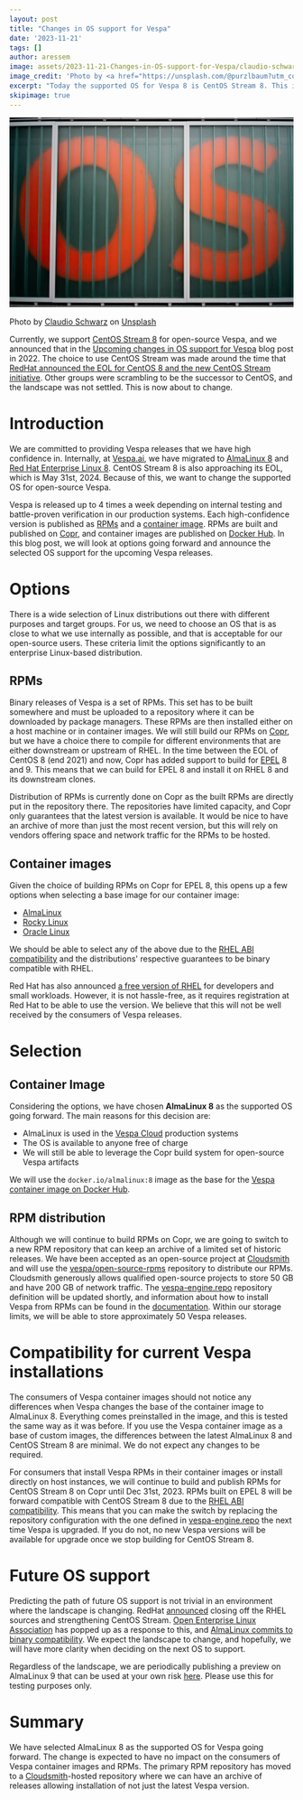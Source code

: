 ```yaml
---
layout: post
title: "Changes in OS support for Vespa"
date: '2023-11-21'
tags: []
author: aressem
image: assets/2023-11-21-Changes-in-OS-support-for-Vespa/claudio-schwarz-z508Zk08HNU-unsplash.jpg
image_credit: 'Photo by <a href="https://unsplash.com/@purzlbaum?utm_content=creditCopyText&utm_medium=referral&utm_source=unsplash">Claudio Schwarz</a> on <a href="https://unsplash.com/photos/white-metal-frame-z508Zk08HNU?utm_content=creditCopyText&utm_medium=referral&utm_source=unsplash">Unsplash</a>'
excerpt: "Today the supported OS for Vespa 8 is CentOS Stream 8. This is about to change."
skipimage: true
---
```


<img src="/assets/2023-11-21-Changes-in-OS-support-for-Vespa/claudio-schwarz-z508Zk08HNU-unsplash.jpg" />
<p class="image-credit">
Photo by <a href="https://unsplash.com/@purzlbaum?utm_content=creditCopyText&utm_medium=referral&utm_source=unsplash">Claudio Schwarz</a>
on <a href="https://unsplash.com/photos/white-metal-frame-z508Zk08HNU?utm_content=creditCopyText&utm_medium=referral&utm_source=unsplash">Unsplash</a>
</p>

Currently, we support [CentOS Stream 8](https://www.centos.org/centos-stream/) for open-source Vespa, and we announced that
in the [Upcoming changes in OS support for Vespa](https://blog.vespa.ai/Upcoming-changes-in-OS-support-for-Vespa) blog 
post in 2022. The choice to use CentOS Stream was made around the time that [RedHat announced the EOL for CentOS 8 and the 
new CentOS  Stream initiative](https://www.redhat.com/en/blog/centos-stream-building-innovative-future-enterprise-linux). 
Other groups were scrambling to be the successor to CentOS, and the landscape was not settled. This is now about to change.

# Introduction
We are committed to providing Vespa releases that we have high confidence in. Internally, at [Vespa.ai](https://vespa.ai),
we have migrated to [AlmaLinux 8](https://almalinux.org/) and 
[Red Hat Enterprise Linux 8](https://www.redhat.com/en/technologies/linux-platforms/enterprise-linux). CentOS Stream 8 is
also approaching its EOL, which is May 31st, 2024. Because of this, we want to change the supported OS for open-source Vespa.

Vespa is released up to 4 times a week depending on internal testing and battle-proven verification in our production 
systems. Each high-confidence version is published as [RPMs](https://rpm.org/) and a [container image](https://opencontainers.org/).
RPMs are built and published on [Copr](https://copr.fedorainfracloud.org/coprs/g/vespa/vespa/), and container images are 
published on [Docker Hub](https://hub.docker.com/r/vespaengine/vespa). In this blog post, we will look at options going 
forward and announce the selected OS support for the upcoming Vespa releases.

# Options

There is a wide selection of Linux distributions out there with different purposes and target groups. For us, we need to choose 
an OS that is as close to what we use internally as possible, and that is acceptable for our open-source users. These 
criteria limit the options significantly to an enterprise Linux-based distribution.

## RPMs
Binary releases of Vespa is a set of RPMs. This set has to be built somewhere and must be uploaded to a 
repository where it can be downloaded by package managers. These RPMs are then installed either on a host machine or in 
container images. We will still build our RPMs on [Copr](https://copr.fedorainfracloud.org/coprs/g/vespa/vespa/), but we 
have a choice there to compile for different environments that are either downstream or upstream of RHEL. In the time 
between the EOL of CentOS 8 (end 2021) and now, Copr has added support to build for 
[EPEL](https://docs.fedoraproject.org/en-US/epel/) 8 and 9. This means that we can build for EPEL 8 and install it on 
RHEL 8 and its downstream clones. 

Distribution of RPMs is currently done on Copr as the built RPMs are directly put in the repository there. The repositories
have limited capacity, and Copr only guarantees that the latest version is available. It would be nice to have an archive 
of more than just the most recent version, but this will rely on vendors offering space and network traffic for the RPMs
to be hosted.

## Container images

Given the choice of building RPMs on Copr for EPEL 8, this opens up a few options when selecting a base image for our 
container image:
* [AlmaLinux](https://almalinux.org/)
* [Rocky Linux](https://rockylinux.org/)
* [Oracle Linux](https://www.oracle.com/ie/linux/)

We should be able to select any of the above due to the [RHEL ABI compatibility](https://access.redhat.com/articles/rhel8-abi-compatibility)
and the distributions' respective guarantees to be binary compatible with RHEL. 

Red Hat has also announced [a free version of RHEL](https://www.redhat.com/en/blog/new-year-new-red-hat-enterprise-linux-programs-easier-ways-access-rhel)
for developers and small workloads. However, it is not hassle-free, as it requires registration at Red Hat
to be able to use the version. We believe that this will not be well received by the consumers of Vespa
releases.


# Selection
## Container Image

Considering the options, we have chosen <strong>AlmaLinux 8</strong> as the supported OS going forward. The main reasons for this decision 
are:
* AlmaLinux is used in the [Vespa Cloud](https://cloud.vespa.ai/) production systems
* The OS is available to anyone free of charge
* We will still be able to leverage the Copr build system for open-source Vespa artifacts

We will use the `docker.io/almalinux:8` image as the base for the [Vespa container image on Docker Hub](https://hub.docker.com/r/vespaengine/vespa).

## RPM distribution
Although we will continue to build RPMs on Copr, we are going to switch to a new RPM repository that can keep an archive
of a limited set of historic releases. We have been accepted as an open-source project at 
[Cloudsmith](https://cloudsmith.com) and will use the
[vespa/open-source-rpms](https://cloudsmith.io/~vespa/repos/open-source-rpms/packages/) repository to distribute our RPMs. 
Cloudsmith generously allows qualified open-source projects to store 50 GB and have 200 GB of network traffic. The 
[vespa-engine.repo](https://raw.githubusercontent.com/vespa-engine/vespa/master/dist/vespa-engine.repo) repository definition
will be updated shortly, and information about how to install Vespa from RPMs can be found in the 
[documentation](https://docs.vespa.ai/en/build-install-vespa.html#rpms). Within our storage limits, we will be able to store 
approximately 50 Vespa releases.

# Compatibility for current Vespa installations
The consumers of Vespa container images should not notice any differences when Vespa changes the base of the container
image to AlmaLinux 8. Everything comes preinstalled in the image, and this is tested the same way as it was before. If 
you use the Vespa container image as a base of custom images, the differences between the latest AlmaLinux 8 and CentOS
Stream 8 are minimal. We do not expect any changes to be required.

For consumers that install Vespa RPMs in their container images or install directly on host instances, we will continue
to build and publish RPMs for CentOS Stream 8 on Copr until Dec 31st, 2023. RPMs built on EPEL 8 will be forward compatible
with CentOS Stream 8 due to the [RHEL ABI compatibility](https://access.redhat.com/articles/rhel8-abi-compatibility). This 
means that you can make the switch by replacing the repository configuration with the one defined in 
[vespa-engine.repo](https://raw.githubusercontent.com/vespa-engine/vespa/master/dist/vespa-engine.repo) the next time Vespa
is upgraded. If you do not, no new Vespa versions will be available for upgrade once we stop building for CentOS Stream 8.

# Future OS support
Predicting the path of future OS support is not trivial in an environment where the landscape is changing. RedHat 
[announced](https://www.redhat.com/en/blog/furthering-evolution-centos-stream) closing off the RHEL sources and strengthening 
CentOS Stream. [Open Enterprise Linux Association](https://openela.org/) has popped up as a response to this, and [AlmaLinux
commits to binary compatibility](https://almalinux.org/blog/future-of-almalinux/). We expect the landscape to change, and 
hopefully, we will have more clarity when deciding on the next OS to support.

Regardless of the landscape, we are periodically publishing a preview on AlmaLinux 9 that can be used at your own risk
[here](https://hub.docker.com/r/vespaengine/vespa-el9-preview). Please use this for testing purposes only.

# Summary
We have selected AlmaLinux 8 as the supported OS for Vespa going forward. The change is expected to have no impact on the 
consumers of Vespa container images and RPMs. The primary RPM repository has moved to a [Cloudsmith](https://cloudsmith.com)-hosted
repository where we can have an archive of releases allowing installation of not just the latest Vespa version.




